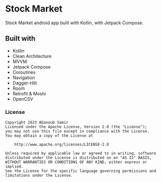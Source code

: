 # Stock Market
Stock Market android app built with Kotlin, with Jetpack Compose.
<br>

## Built with
- Kotlin
- Clean Architecture
- MVVM
- Jetpack Compose
- Coroutines
- Navigation
- Dagger-Hilt
- Room
- Retrofit & Moshi
- OpenCSV

### License
<pre><code>Copyright 2023 Abanoub Samir
Licensed under the Apache License, Version 2.0 (the "License");
you may not use this file except in compliance with the License.
You may obtain a copy of the License at

    http://www.apache.org/licenses/LICENSE-2.0

Unless required by applicable law or agreed to in writing, software
distributed under the License is distributed on an "AS IS" BASIS,
WITHOUT WARRANTIES OR CONDITIONS OF ANY KIND, either express or implied.
See the License for the specific language governing permissions and
limitations under the License.</code></pre>
